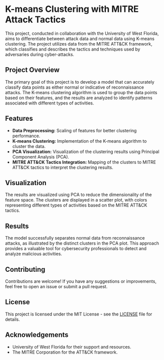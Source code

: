 
# K-means Clustering with MITRE Attack Tactics

This project, conducted in collaboration with the University of West Florida, aims to differentiate between attack data and normal data using K-means clustering. The project utilizes data from the MITRE ATT&CK framework, which classifies and describes the tactics and techniques used by adversaries during cyber-attacks.

## Project Overview

The primary goal of this project is to develop a model that can accurately classify data points as either normal or indicative of reconnaissance attacks. The K-means clustering algorithm is used to group the data points based on their features, and the results are analyzed to identify patterns associated with different types of activities.

## Features

- **Data Preprocessing:** Scaling of features for better clustering performance.
- **K-means Clustering:** Implementation of the K-means algorithm to cluster the data.
- **PCA Visualization:** Visualization of the clustering results using Principal Component Analysis (PCA).
- **MITRE ATT&CK Tactics Integration:** Mapping of the clusters to MITRE ATT&CK tactics to interpret the clustering results.

## Visualization

The results are visualized using PCA to reduce the dimensionality of the feature space. The clusters are displayed in a scatter plot, with colors representing different types of activities based on the MITRE ATT&CK tactics.

## Results

The model successfully separates normal data from reconnaissance attacks, as illustrated by the distinct clusters in the PCA plot. This approach provides a valuable tool for cybersecurity professionals to detect and analyze malicious activities.

## Contributing

Contributions are welcome! If you have any suggestions or improvements, feel free to open an issue or submit a pull request.

## License

This project is licensed under the MIT License - see the [LICENSE](LICENSE) file for details.

## Acknowledgements

- University of West Florida for their support and resources.
- The MITRE Corporation for the ATT&CK framework.
